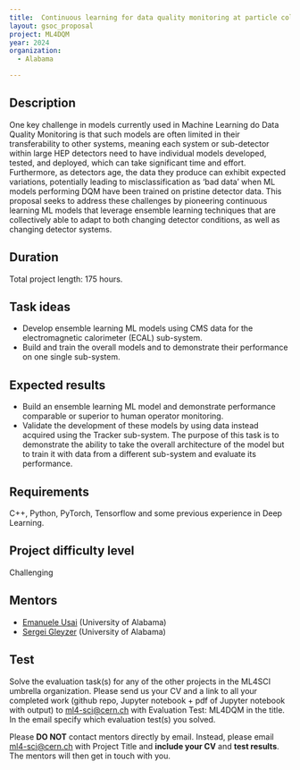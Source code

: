 ```yaml
---
title:  Continuous learning for data quality monitoring at particle colliders
layout: gsoc_proposal
project: ML4DQM
year: 2024
organization:
  - Alabama

---
```


## Description


One key challenge in models currently used in Machine Learning do Data Quality Monitoring is that such models are often limited in their transferability to other systems, meaning each system or sub-detector within large HEP detectors need to have individual models developed, tested, and deployed, which can take significant time and effort. Furthermore, as detectors age, the data they produce can exhibit expected variations, potentially leading to misclassification as ‘bad data’ when ML models performing DQM have been trained on pristine detector data.
This proposal seeks to address these challenges by pioneering continuous learning ML models that leverage ensemble learning techniques that are collectively able to adapt to both changing detector conditions, as well as changing detector systems.


## Duration

Total project length: 175 hours.

## Task ideas
 * Develop ensemble learning ML models using CMS data for the electromagnetic calorimeter (ECAL) sub-system.
 * Build and train the overall models and to demonstrate their performance on one single sub-system.

## Expected results
 * Build an ensemble learning ML model and demonstrate performance comparable or superior to human operator monitoring.
 * Validate the development of these models by using data instead acquired using the Tracker sub-system. The purpose of this task is to demonstrate the ability to take the overall architecture of the model but to train it with data from a different sub-system and evaluate its performance.

## Requirements
C++, Python, PyTorch, Tensorflow and some previous experience in Deep Learning.

## Project difficulty level
Challenging

## Mentors
  * [Emanuele Usai](mailto:ml4-sci@cern.ch) (University of Alabama)
  * [Sergei Gleyzer](mailto:ml4-sci@cern.ch) (University of Alabama)


## Test
Solve the evaluation task(s) for any of the other projects in the ML4SCI umbrella organization.  Please send us your CV and a link to all your completed work (github repo, Jupyter notebook + pdf of Jupyter notebook with output) to [ml4-sci@cern.ch](mailto:ml4-sci@cern.ch) with Evaluation Test: ML4DQM in the title. In the email specify which evaluation test(s) you solved. 

Please **DO NOT** contact mentors directly by email. Instead, please email [ml4-sci@cern.ch](mailto:ml4-sci@cern.ch) with Project Title and **include your CV** and **test results**. The mentors will then get in touch with you.


